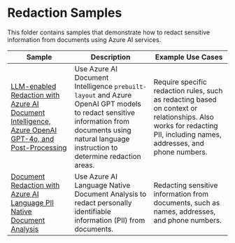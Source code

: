 # Redaction Samples

This folder contains samples that demonstrate how to redact sensitive information from documents using Azure AI services.

| Sample                                                                                                                                | Description                                                                                                                                                                                      | Example Use Cases                                                                                                                                                   |
| ------------------------------------------------------------------------------------------------------------------------------------- | ------------------------------------------------------------------------------------------------------------------------------------------------------------------------------------------------ | ------------------------------------------------------------------------------------------------------------------------------------------------------------------- |
| [LLM-enabled Redaction with Azure AI Document Intelligence, Azure OpenAI GPT-4o, and Post-Processing](./document-redaction-gpt.ipynb) | Use Azure AI Document Intelligence `prebuilt-layout` and Azure OpenAI GPT models to redact sensitive information from documents using natural language instruction to determine redaction areas. | Require specific redaction rules, such as redacting based on context or relationships. Also works for redacting PII, including names, addresses, and phone numbers. |
| [Document Redaction with Azure AI Language PII Native Document Analysis](./document-redaction-language-native-document.ipynb)         | Use Azure AI Language Native Document Analysis to redact personally identifiable information (PII) from documents.                                                                               | Redacting sensitive information from documents, such as names, addresses, and phone numbers.                                                                        |
